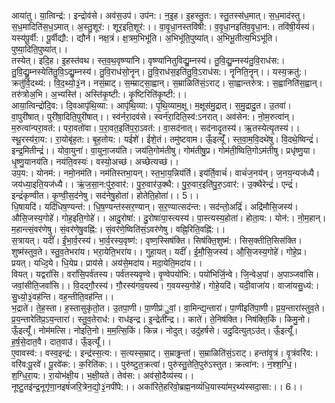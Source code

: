

  
आया॑तु। या॒त्विन्द्र॑:। इन्द्रोव॑से। अव॑स॒उप॑। उप॑न:। न॒इ॒ह। इ॒हस्तु॒त:। स्तु॒तस्स॑ध॒मात्। स॒ध॒माद॑स्तु। स॒ध॒मादिति॑स॒ध॒ऽमात्। अ॒स्तु॒शूर॑:। शूर॒इति॒शूर॑:।। वा॒वृ॒धा॒नस्तवि॑षी:। व॒वृ॒धा॒नइति॑व॒वृ॒धा॒न:। तवि॑षी॒र्यस्य॑। यस्य॑पू॒र्वी:। पू॒र्वीद्यौ:। द्यौर्न। नक्ष॒त्रं। क्ष॒त्रम॒भिभू॑ति। अ॒भिभू॑ति॒पुष्या॑त्। अ॒भिभू॒तीत्य॒भिऽभू॑ति। पुष्या॒दिति॒पुष्या॑त्।।  
तस्येत्। इदि॒ह। इ॒हस्त॑वथ। स्त॒व॒थ॒वृष्ण्या॑नि। वृष्ण्या॑नितुविद्यु॒म्नस्य॑। तु॒वि॒द्यु॒म्नस्य॑तु॒वि॒राध॑स:। तु॒वि॒द्यु॒म्नस्येति॑तु॒वि॒ऽद्यु॒म्नस्य॑। तु॒वि॒राध॑सो॒नॄन्। तु॒वि॒राध॑स॒इति॑तु॒वि॒ऽराध॑स:। नॄनिति॒नॄन्।। यस्य॒क्रतु॑:। क्रतु॑र्वि॒दथ्य॑:। वि॒द॒थ्यो॒३॒॑न। नसं॒म्राट्। स॒म्म्राट्सा॒ह्वान्। स॒म्राळिति॑सं॒ऽराट्। सा॒ह्वान्तरु॑त्र:। स॒ह्वानिति॑स॒ह्वान्। तरु॑त्रोअ॒भि। अ॒भ्यस्ति॑। अस्ति॑कृ॒ष्टी:। कृ॒ष्टिरिति॑कृ॒ष्टी:।।  
आया॒त्विन्द्रो॑दि॒व:। दि॒वआपृ॑थि॒व्या:। आपृ॑थि॒व्या:। पृ॒थि॒व्याम॒क्षू। म॒क्षूस॑मु॒द्रात्। स॒मु॒द्रादु॒त। उ॒तवा॑। वा॒पुरी॑षात्। पुरी॑षा॒दिति॒पुरी॑षात्।। स्व॑र्नरा॒दव॑से। स्वर्न॑रा॒दिति॒स्व॑:ऽनरात्। अव॑सेन:। नो॒म॒रुत्वा॑न्। म॒रुत्वा॑न्परा॒वत॑:। परा॒वतो॑वा। प॒रा॒वत॒इति॑प॒रा॒ऽवत॑:। वा॒सद॑नात्। सद॑नादृ॒तस्य॑। ऋ॒तस्येत्यृ॒तस्य॑।।  
स्थू॒रस्य॑रा॒य:। रा॒योबृ॑ह॒त:। बृ॒ह॒तोय:। यईशे॑। ईशे॒तं। तमु॑ष्टवाम। ऊँ॒इत्यूँ॑। स्त॒वा॒म॒वि॒दथे॑षु। वि॒दथे॒ष्विन्द्रं॑। इन्द्र॒मितीन्द्रं॑।। योवा॒युना॑। वा॒युना॒जय॑ति। जय॑ति॒गोम॑तीषु। गोम॑तीषु॒प्र। गोम॑ती॒ष्विति॒गोऽम॑तीषु। प्रधृ॑ष्णु॒या। धृ॒ष्णु॒यानय॑ति। नय॑ति॒वस्यः॑। वस्यो॒अच्छ॑। अच्छेत्यच्छ॑।।  
उप॒य:। योनम॑:। नमो॒नम॑ति। नम॑तिस्तभा॒यन्। स्त॒भा॒य॒न्निय॑र्ति। इय॑र्ति॒वाचं॑। वाचं॑ज॒नय॑न्। ज॒नय॒न्यज॑ध्यै। जय॑ध्या॒इति॒यज॑ध्यै।। ऋं॒ज॒सा॒न:पु॑रु॒वार॑:। पु॒रु॒वार॑उ॒क्थै:। पु॒रु॒वार॒इति॑पु॒रु॒ऽवार॑:। उ॒क्थैरेन्द्रं॑। एन्द्रं॑। इन्द्रं॑कृण्वीत। कृ॒ण्वी॒स॒द॑नेषु। सद॑नेषु॒होता॑। होतेति॒होता॑।। 5।।  
धि॒षायदि॑। यदि॑धिष॒ण्यन्त॑:। धि॒ष॒ण्यन्त॑स्सर॒ण्यान्। स॒र॒ण्यात्सद॑न्त:। सद॑न्तो॒अद्रिं॑। अद्रि॑मौसि॒जस्य॑। औसि॒जस्य॒गोहे॑। गोह॒इति॒गोहे॑।। आदु॒रोषा॑:। दु॒रोषाः॑पा॒स्त्यस्य॑। पा॒स्त्यस्य॒होता॑। होता॒य:। योन॑:। नो॒म॒हान्। म॒हान्त्सं॒वर॑णेषु। सं॒वर॑णेषु॒वह्नि॑:। सं॒वर॑णे॒ष्विति॑सं॒ऽवर॑णेषु। वह्नि॒रिति॒वह्नि॑:।।  
स॒त्रायत्। यदीं॑। ईं॒भा॒र्व॒रस्य॑। भा॒र्व॒रस्य॒वृष्ण॑:। वृष्ण॒स्सिष॑क्ति। सिष॑क्ति॒शुष्म॑:। सिस॒क्तीति॒सिस॑क्ति। शुष्म॑स्तुव॒ते। स्तु॒व॒तेभरा॑य। भरा॒येति॒भरा॑य।। गुहा॒यत्। यदीं॑। ई॒मौ॒सि॒जस्य॑। औ॒सि॒जस्य॒गोहे॑। गोहे॒प्र। प्रयत्। यध्दि॒ये। धि॒येप्र। प्राय॑से। अय॑से॒मदा॑य। मदा॒येति॒मदा॑य।।  
वियत्। यद्वरां॑सि। वरां॑सि॒पर्व॑तस्य। पर्व॑तस्यवृ॒ण्वे। वृ॒ण्वेपयो॑भि:। पयो॑भिर्जि॒न्वे। जि॒न्वेअ॒पां। अ॒पाञ्जवां॑सि। जवां॒सीति॒जवां॑सि।। वि॒दद्गौ॒रस्य॑। गौ॒रस्य॑गव॒यस्य॑। ग॒वयस्य॒गोहे॑। गोहे॒यदि॑। यदी॒वाजा॑य। वाजा॑यसु॒ध्य॑:। सु॒ध्यो॒३॒॑वह॑न्ति। वह॒न्तीति॒वह॑न्ति।।  
भ॒द्राते॑। ते॒ह॒स्ता। ह॒स्तासुकृ॑तो॒त। उ॒तपा॒णी। पा॒णीप्र॑ु॒वां॒। वा॒मिन्द्य॒न्तारा॑। पा॒णीइति॑पा॒णी। प्र॒य॒न्तारा॑स्तुव॒ते। प्र॒य॒न्तारेति॑प्र॒ऽय॒न्तारा॑। स्तु॒व॒तेराध॑:। राध॑इन्द्र। इ॒न्द्रेती॑न्द्र।। काते॑। ते॒निष॑क्ति। निष॑क्ति॒किं। किमु॒नो। ऊँ॒इत्यूँ॑। नोम॑मत्सि। नोइति॒नो। म॒म॒त्सि॒किं। किन्न। नोदुत्। उदु॑हर्षसे। उदु॒दित्युत्ऽउ॑त्। ऊँ॒इत्यूँ॑। ह॒र्ष॒से॒दात॒वै। दात॒वाउ॑। ऊँ॒इत्यूँ॑।।  
ए॒वावस्व॑:। वस्व॒इन्द्र॑:। इन्द्र॑स्स॒त्य:। स॒त्यस्स॒म्राट्। स॒म्राढ्ढन्ता॑। स॒म्राळिति॑सं॒ऽराट्। हन्ता॑वृ॒त्रं। वृ॒त्रंवरि॑व:। वरि॑व:पू॒रवे॑। पू॒रवे॑क:। क॒रिति॑क:।। पुरु॑ष्टुत॒क्रत्वा॑। पुरु॑स्तु॒तेति॒पुरु॑ऽस्तुत। क्रत्वा॑न:। न॒श्श॒ग्धि॒। श॒ग्धि॒रा॒य:। रा॒योभ॑क्षी॒य। भ॒क्षी॒यते। तेव॑स:। अव॑सो॒दैव्य॑स्य।।  
नूष्टु॒तइ॑न्द्र॒नूगृ॑णा॒नइषं॑जरि॒त्रेन॒द्यो॒३॒॑नपी॑पे:।। अका॑रिते॒हरिवो॒ब्रह्म॒नव्यं॑धि॒यास्या॑मर॒थ्य॑स्सदा॒सा:।। 6।।  
